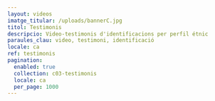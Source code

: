 ```yaml
---
layout: videos
imatge_titular: /uploads/bannerC.jpg
titol: Testimonis
descripcio: Video-testimonis d'identificacions per perfil étnic
paraules_clau: video, testimoni, identificació
locale: ca
ref: testimonis
pagination:
  enabled: true
  collection: c03-testimonis
  locale: ca
  per_page: 1000
---
```

